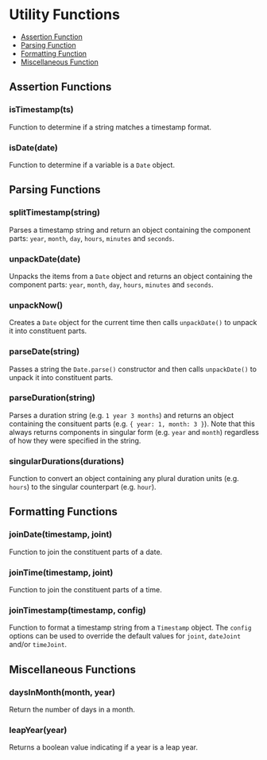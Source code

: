 # Utility Functions

- [Assertion Function](#assertion-functions)
- [Parsing Function](#parsing-functions)
- [Formatting Function](#formatting-functions)
- [Miscellaneous Function](#miscellaneous-functions)

## Assertion Functions

### isTimestamp(ts)

Function to determine if a string matches a timestamp format.

### isDate(date)

Function to determine if a variable is a `Date` object.

## Parsing Functions

### splitTimestamp(string)

Parses a timestamp string and return an object containing the component parts:
`year`, `month`, `day`, `hours`, `minutes` and `seconds`.

### unpackDate(date)

Unpacks the items from a `Date` object and returns an object containing the
component parts: `year`, `month`, `day`, `hours`, `minutes` and `seconds`.

### unpackNow()

Creates a `Date` object for the current time then calls `unpackDate()` to
unpack it into constituent parts.

### parseDate(string)

Passes a string the `Date.parse()` constructor and then calls `unpackDate()`
to unpack it into constituent parts.

### parseDuration(string)

Parses a duration string (e.g. `1 year 3 months`) and returns an object containing
the consituent parts (e.g. `{ year: 1, month: 3 }`).  Note that this always returns
components in singular form (e.g. `year` and `month`) regardless of how they were
specified in the string.

### singularDurations(durations)

Function to convert an object containing any plural duration units (e.g. `hours`) to
the singular counterpart (e.g. `hour`).

## Formatting Functions

### joinDate(timestamp, joint)

Function to join the constituent parts of a date.

### joinTime(timestamp, joint)

Function to join the constituent parts of a time.

### joinTimestamp(timestamp, config)

Function to format a timestamp string from a `Timestamp` object.
The `config` options can be used to override the default values
for `joint`, `dateJoint` and/or `timeJoint`.

## Miscellaneous Functions

### daysInMonth(month, year)

Return the number of days in a month.

### leapYear(year)

Returns a boolean value indicating if a year is a leap year.
